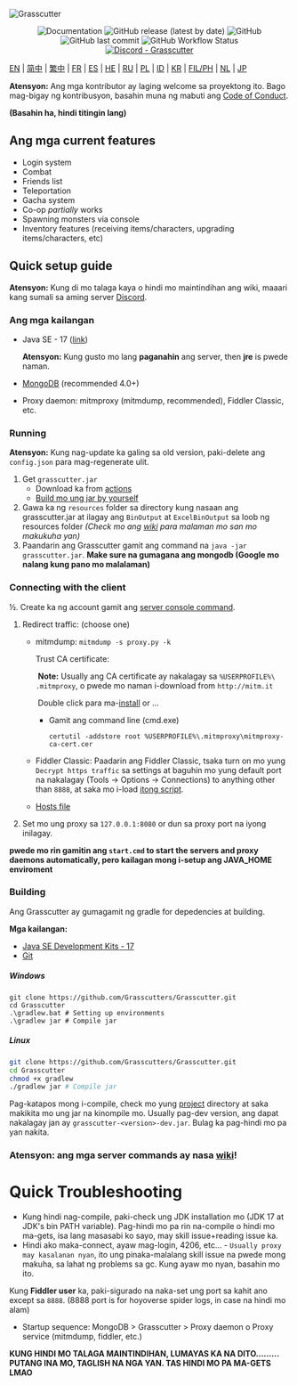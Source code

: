 ![Grasscutter](https://socialify.git.ci/Grasscutters/Grasscutter/image?description=1&forks=1&issues=1&language=1&logo=https%3A%2F%2Fs2.loli.net%2F2022%2F04%2F25%2FxOiJn7lCdcT5Mw1.png&name=1&owner=1&pulls=1&stargazers=1&theme=Light)
<div align="center"><img alt="Documentation" src="https://img.shields.io/badge/Wiki-Grasscutter-blue?style=for-the-badge&link=https://github.com/Grasscutters/Grasscutter/wiki&link=https://github.com/Grasscutters/Grasscutter/wiki"> <img alt="GitHub release (latest by date)" src="https://img.shields.io/github/v/release/Grasscutters/Grasscutter?logo=java&style=for-the-badge"> <img alt="GitHub" src="https://img.shields.io/github/license/Grasscutters/Grasscutter?style=for-the-badge"> <img alt="GitHub last commit" src="https://img.shields.io/github/last-commit/Grasscutters/Grasscutter?style=for-the-badge"> <img alt="GitHub Workflow Status" src="https://img.shields.io/github/workflow/status/Grasscutters/Grasscutter/Build?logo=github&style=for-the-badge"></div>

<div align="center"><a href="https://discord.gg/T5vZU6UyeG"><img alt="Discord - Grasscutter" src="https://img.shields.io/discord/965284035985305680?label=Discord&logo=discord&style=for-the-badge"></a></div>

[EN](README.md) | [简中](README_zh-CN.md) | [繁中](README_zh-TW.md) | [FR](README_fr-FR.md) | [ES](README_es-ES.md) | [HE](README_HE.md) | [RU](README_ru-RU.md) | [PL](README_pl-PL.md) | [ID](README_id-ID.md) | [KR](README_ko-KR.md) | [FIL/PH](README_fil-PH.md) | [NL](README_NL.md) | [JP](README_ja-JP.md)

**Atensyon:** Ang mga kontributor ay laging welcome sa proyektong ito. Bago mag-bigay ng kontribusyon, basahin muna ng mabuti ang [Code of Conduct](https://github.com/Grasscutters/Grasscutter/blob/stable/CONTRIBUTING.md). 

<b>(Basahin ha, hindi titingin lang)</b>

## Ang mga current features

* Login system
* Combat
* Friends list
* Teleportation
* Gacha system
* Co-op *partially* works
* Spawning monsters via console
* Inventory features (receiving items/characters, upgrading items/characters, etc)

## Quick setup guide

**Atensyon:** Kung di mo talaga kaya o hindi mo maintindihan ang wiki, maaari kang sumali sa aming server [Discord](https://discord.gg/T5vZU6UyeG).

### Ang mga kailangan

* Java SE - 17 ([link](https://www.oracle.com/java/technologies/javase/jdk17-archive-downloads.html))

  **Atensyon:** Kung gusto mo lang **paganahin** ang server, then **jre** is pwede naman.

* [MongoDB](https://www.mongodb.com/try/download/community) (recommended 4.0+)

* Proxy daemon: mitmproxy (mitmdump, recommended), Fiddler Classic, etc.

### Running

**Atensyon:** Kung nag-update ka galing sa old version, paki-delete ang `config.json` para mag-regenerate ulit.

1. Get `grasscutter.jar`
   - Download ka from [actions](https://github.com/Grasscutters/Grasscutter/suites/6895963598/artifacts/267483297)
   - [Build mo ung jar by yourself](#Building)
2. Gawa ka ng `resources` folder sa directory kung nasaan ang grasscutter.jar at ilagay ang `BinOutput` at `ExcelBinOutput` sa loob ng resources folder *(Check mo ang [wiki](https://github.com/Grasscutters/Grasscutter/wiki) para malaman mo san mo makukuha yan)*
3. Paandarin ang Grasscutter gamit ang command na `java -jar grasscutter.jar`. **Make sure na gumagana ang mongodb (Google mo nalang kung pano mo malalaman)** 

### Connecting with the client

½. Create ka ng account gamit ang [server console command](https://github.com/Grasscutters/Grasscutter/wiki/Commands#targeting).

1. Redirect traffic: (choose one)
    - mitmdump: `mitmdump -s proxy.py -k`

      Trust CA certificate:

      ​	**Note:** Usually ang CA certificate ay nakalagay sa `%USERPROFILE%\ .mitmproxy`, o pwede mo naman i-download from `http://mitm.it`

      ​	Double click para ma-[install](https://docs.microsoft.com/en-us/skype-sdk/sdn/articles/installing-the-trusted-root-certificate#installing-a-trusted-root-certificate) or ...

      - Gamit ang command line (cmd.exe)

        ```shell
        certutil -addstore root %USERPROFILE%\.mitmproxy\mitmproxy-ca-cert.cer
        ```

    - Fiddler Classic: Paadarin ang Fiddler Classic, tsaka turn on mo yung `Decrypt https traffic` sa settings at baguhin mo yung default port na nakalagay (Tools -> Options -> Connections) to anything other than `8888`, at saka mo i-load [itong script](https://github.lunatic.moe/fiddlerscript).

    - [Hosts file](https://github.com/Melledy/Grasscutter/wiki/Running#traffic-route-map)

2. Set mo ung proxy sa `127.0.0.1:8080` or dun sa proxy port na iyong inilagay.

**pwede mo rin gamitin ang `start.cmd` to start the servers and proxy daemons automatically, pero kailagan mong i-setup ang JAVA_HOME enviroment**

### Building

Ang Grasscutter ay gumagamit ng gradle for depedencies at building.

**Mga kailangan:**

- [Java SE Development Kits - 17](https://www.oracle.com/java/technologies/javase/jdk17-archive-downloads.html)
- [Git](https://git-scm.com/downloads)

##### Windows

```shell
git clone https://github.com/Grasscutters/Grasscutter.git
cd Grasscutter
.\gradlew.bat # Setting up environments
.\gradlew jar # Compile jar
```

##### Linux

```bash
git clone https://github.com/Grasscutters/Grasscutter.git
cd Grasscutter
chmod +x gradlew
./gradlew jar # Compile jar
```

Pag-katapos mong i-compile, check mo yung [project](https://github.com/grasscutters/grasscutter) directory at saka makikita mo ung jar na kinompile mo. Usually pag-dev version, ang dapat nakalagay jan ay `grasscutter-<version>-dev.jar`. Bulag ka pag-hindi mo pa yan nakita.

### Atensyon: ang mga server commands ay nasa [wiki](https://github.com/Grasscutters/Grasscutter/wiki/Commands)!

# Quick Troubleshooting

* Kung hindi nag-compile, paki-check ung JDK installation mo (JDK 17 at JDK's bin PATH variable). Pag-hindi mo pa rin na-compile o hindi mo ma-gets, isa lang masasabi ko sayo, may skill issue+reading issue ka. 
* Hindi ako maka-connect, ayaw mag-login, 4206, etc... - `Usually proxy may kasalanan nyan`, ito ung pinaka-malalang skill issue na pwede mong makuha, sa lahat ng problems sa gc. Kung ayaw mo nyan, basahin mo ito. 

Kung <b>Fiddler user</b> ka, paki-sigurado na naka-set ung port sa kahit ano except sa `8888`. (8888 port is for hoyoverse spider logs, in case na hindi mo alam)
* Startup sequence: MongoDB > Grasscutter > Proxy daemon o Proxy service (mitmdump, fiddler, etc.) 

<b> KUNG HINDI MO TALAGA MAINTINDIHAN, LUMAYAS KA NA DITO......... 
PUTANG INA MO, TAGLISH NA NGA YAN. TAS HINDI MO PA MA-GETS LMAO</b>